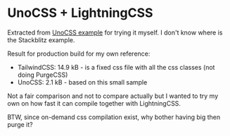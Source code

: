 # UnoCSS + LightningCSS

Extracted from [UnoCSS example](https://github.com/unocss/unocss/blob/main/examples/vite-lightningcss) for trying it myself. I don't know where is the Stackblitz example.

Result for production build for my own reference:

- TailwindCSS: 14.9 kB - is a fixed css file with all the css classes (not doing PurgeCSS)
- UnoCSS: 2.1 kB - based on this small sample

Not a fair comparison and not to compare actually but I wanted to try my own on how fast it can compile together with LightningCSS.

BTW, since on-demand css compilation exist, why bother having big then purge it?
